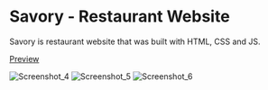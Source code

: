 # Savory - Restaurant Website

Savory is restaurant website that was built with HTML, CSS and JS.

[Preview](https://savory-rest.netlify.app/)

![Screenshot_4](https://user-images.githubusercontent.com/79437913/159055618-be6730da-5323-4775-ba25-beb92d376221.png)
![Screenshot_5](https://user-images.githubusercontent.com/79437913/159055713-1a6763ab-55e5-4f51-86a8-1397850a7745.png)
![Screenshot_6](https://user-images.githubusercontent.com/79437913/159055718-b1bcafed-97b4-4e7b-aee6-6a63dd02be4b.png)

